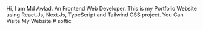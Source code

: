 Hi, I am Md Awlad. An Frontend Web Developer. This is my Portfolio Website using React.Js, Next.Js, TypeScript and Tailwind CSS project. You Can Visite My Website.#   s o f t i c  
 